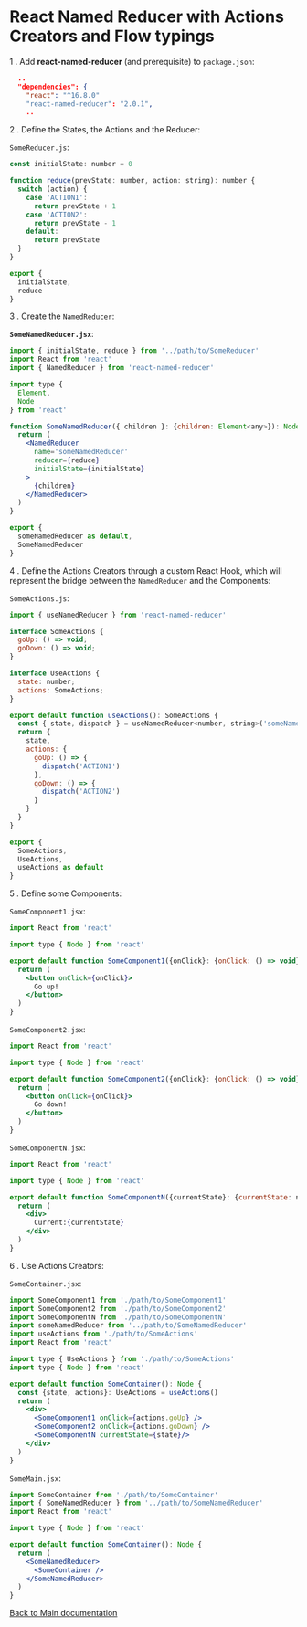 # React Named Reducer with Actions Creators and Flow typings

1 . Add **react-named-reducer** (and prerequisite) to `package.json`:

```json
  ..
  "dependencies": {
    "react": "^16.8.0"
    "react-named-reducer": "2.0.1",
    ..
```

2 . Define the States, the Actions and the Reducer:

`SomeReducer.js`:

```js
const initialState: number = 0

function reduce(prevState: number, action: string): number {
  switch (action) {
    case 'ACTION1':
      return prevState + 1
    case 'ACTION2':
      return prevState - 1
    default:
      return prevState
  }
}

export {
  initialState,
  reduce
}
```

3 . Create the `NamedReducer`:

**`SomeNamedReducer.jsx`**:

```jsx
import { initialState, reduce } from '../path/to/SomeReducer'
import React from 'react'
import { NamedReducer } from 'react-named-reducer'

import type {
  Element,
  Node
} from 'react'

function SomeNamedReducer({ children }: {children: Element<any>}): Node {
  return (
    <NamedReducer
      name='someNamedReducer'
      reducer={reduce}
      initialState={initialState}
    >
      {children}
    </NamedReducer>
  )
}

export {
  someNamedReducer as default,
  SomeNamedReducer
}
```

4 . Define the Actions Creators through a custom React Hook, which will represent the bridge between the `NamedReducer` and the Components:

`SomeActions.js`:

```js
import { useNamedReducer } from 'react-named-reducer'

interface SomeActions {
  goUp: () => void;
  goDown: () => void;
}

interface UseActions {
  state: number;
  actions: SomeActions;
}

export default function useActions(): SomeActions {
  const { state, dispatch } = useNamedReducer<number, string>('someNamedReducer')
  return {
    state,
    actions: {
      goUp: () => {
        dispatch('ACTION1')
      },
      goDown: () => {
        dispatch('ACTION2')
      }
    }
  }
}

export {
  SomeActions,
  UseActions,
  useActions as default
}
```

5 . Define some Components:

`SomeComponent1.jsx`:

```jsx
import React from 'react'

import type { Node } from 'react'

export default function SomeComponent1({onClick}: {onClick: () => void}): Node {
  return (
    <button onClick={onClick}>
      Go up!
    </button>
  )
}
```

`SomeComponent2.jsx`:

```jsx
import React from 'react'

import type { Node } from 'react'

export default function SomeComponent2({onClick}: {onClick: () => void}): Node {
  return (
    <button onClick={onClick}>
      Go down!
    </button>
  )
}
```

`SomeComponentN.jsx`:

```jsx
import React from 'react'

import type { Node } from 'react'

export default function SomeComponentN({currentState}: {currentState: number}): Node {
  return (
    <div>
      Current:{currentState}
    </div>
  )
}
```

6 . Use Actions Creators:

`SomeContainer.jsx`:

```jsx
import SomeComponent1 from './path/to/SomeComponent1'
import SomeComponent2 from './path/to/SomeComponent2'
import SomeComponentN from './path/to/SomeComponentN'
import someNamedReducer from '../path/to/SomeNamedReducer'
import useActions from './path/to/SomeActions'
import React from 'react'

import type { UseActions } from './path/to/SomeActions'
import type { Node } from 'react'

export default function SomeContainer(): Node {
  const {state, actions}: UseActions = useActions()
  return (
    <div>
      <SomeComponent1 onClick={actions.goUp} />
      <SomeComponent2 onClick={actions.goDown} />
      <SomeComponentN currentState={state}/>
    </div>
  )
}
```

`SomeMain.jsx`:

```jsx
import SomeContainer from './path/to/SomeContainer'
import { SomeNamedReducer } from '../path/to/SomeNamedReducer'
import React from 'react'

import type { Node } from 'react'

export default function SomeContainer(): Node {
  return (
    <SomeNamedReducer>
      <SomeContainer />
    </SomeNamedReducer>
  )
}
```

[Back to Main documentation](../README.md)
